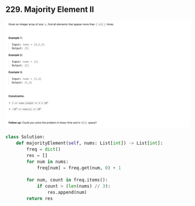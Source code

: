 ## 229. Majority Element II

![](img/2025-04-18-13-14-52.png)

```py
class Solution:
    def majorityElement(self, nums: List[int]) -> List[int]:
        freq = dict()
        res = []
        for num in nums:
            freq[num] = freq.get(num, 0) + 1

        for num, count in freq.items():
            if count > (len(nums) // 3):
                res.append(num)
        return res
```